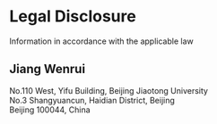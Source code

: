 # Legal Disclosure

Information in accordance with the applicable law

Jiang Wenrui
--------------------------------------------------------------------------------------
No.110 West, Yifu Building, Beijing Jiaotong University  
No.3 Shangyuancun, Haidian District, Beijing  
Beijing 100044, China